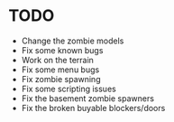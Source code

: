 # TODO

- Change the zombie models
- Fix some known bugs
- Work on the terrain
- Fix some menu bugs
- Fix zombie spawning
- Fix some scripting issues
- Fix the basement zombie spawners
- Fix the broken buyable blockers/doors